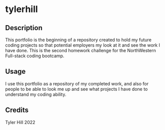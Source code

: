 # tylerhill

## Description

This portfolio is the beginning of a repository created to hold my future coding projects so that potential employers my look at it and see the work I have done. This is the second homework challenge for the NorthWestern Full-stack coding bootcamp. 

## Usage

I use this portfolio as a repository of my completed work, and also for people to be able to look me up and see what projects I have done to understand my coding ability.

## Credits

Tyler Hill 2022
